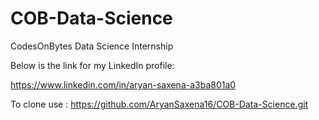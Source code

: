 # COB-Data-Science

CodesOnBytes Data Science Internship

Below is the link for my LinkedIn profile:

https://www.linkedin.com/in/aryan-saxena-a3ba801a0


To clone use : https://github.com/AryanSaxena16/COB-Data-Science.git
